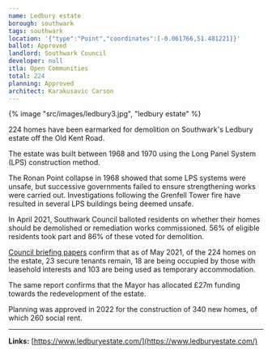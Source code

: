```yaml
---
name: Ledbury estate
borough: southwark
tags: southwark
location: '{"type":"Point","coordinates":[-0.061766,51.481221]}'
ballot: Approved
landlord: Southwark Council
developer: null
itla: Open Communities
total: 224
planning: Approved
architect: Karakusavic Carson
---
```

{% image "src/images/ledbury3.jpg", "ledbury estate" %}

224 homes have been earmarked for demolition on Southwark's Ledbury estate off the Old Kent Road.

The estate was built between 1968 and 1970 using the Long Panel System (LPS) construction method.

The Ronan Point collapse in 1968 showed that some LPS systems were unsafe, but successive governments failed to ensure strengthening works were carried out. Investigations following the Grenfell Tower fire have resulted in several LPS buildings being deemed unsafe.

In April 2021, Southwark Council balloted residents on whether their homes should be demolished or remediation works commissioned. 56% of eligible residents took part and 86% of these voted for demolition.

[Council briefing papers](https://moderngov.southwark.gov.uk/documents/s100047/Report%20Ledbury%20Estate%20Towers.pdf) confirm that as of May 2021, of the 224 homes on the estate, 23 secure tenants remain, 18 are being occupied by those with leasehold interests and 103 are being used as temporary accommodation.

The same report confirms that the Mayor has allocated £27m funding towards the redevelopment of the estate. 

Planning was approved in 2022 for the construction of 340 new homes, of which 260 social rent.

---

__Links:__
[https://www.ledburyestate.com/](https://www.ledburyestate.com/)


